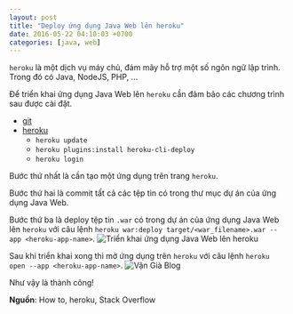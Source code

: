 ```yaml
---
layout: post
title: "Deploy ứng dụng Java Web lên heroku"
date: 2016-05-22 04:10:03 +0700
categories: [java, web]
---
```


`heroku` là một dịch vụ máy chủ, đám mây hỗ trợ một số ngôn ngữ lập trình. Trong đó có Java, NodeJS, PHP, ...

Để triển khai ứng dụng Java Web lên `heroku` cần đảm bảo các chương trình sau được cài đặt.

- [git](https://git-scm.com/)
- [heroku](https://www.heroku.com/)
  - `heroku update`
  - `heroku plugins:install heroku-cli-deploy`
  - `heroku login`

Bước thứ nhất là cần tạo một ứng dụng trên trang `heroku`.

Bước thứ hai là commit tất cả các tệp tin có trong thư mục dự án của ứng dụng Java Web.

Bước thứ ba là deploy tệp tin `.war` có trong dự án của ứng dụng Java Web lên `heroku` với câu lệnh `heroku war:deploy target/<war_filename>.war --app <heroku-app-name>`.
![Triển khai ứng dụng Java Web lên heroku](/static/img/deploy-heroku.png)

Sau khi triển khai xong thì mở ứng dụng trên `heroku` với câu lệnh `heroku open --app <heroku-app-name>`.
![Vận Già Blog](/static/img/Lem-heroku.png)

Như vậy là thành công!

**Nguồn**: How to, heroku, Stack Overflow
